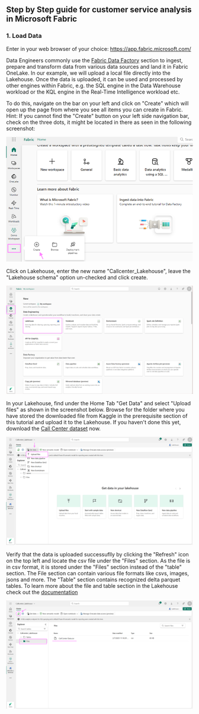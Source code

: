 ## Step by Step guide for customer service analysis in Microsoft Fabric
### 1. Load Data 
Enter in your web browser of your choice: https://app.fabric.microsoft.com/

Data Engineers commonly use the [Fabric Data Factory](https://learn.microsoft.com/en-us/fabric/data-factory/data-factory-overview) section to ingest, prepare and transform data from various data sources and land it in Fabric OneLake. In our example, we will upload a local file directly into the Lakehouse. Once the data is uploaded, it can be used and processed by other engines within Fabric, e.g. the SQL engine in the Data Warehouse workload or the KQL engine in the Real-Time Intelligence workload etc.

To do this, navigate on the bar on your left and click on "Create" which will open up the page from where you see all items you can create in Fabric. Hint: If you cannot find the "Create" button on your left side navigation bar, check on the three dots, it might be located in there as seen in the following screenshot:

![alt_text](media/1CREATEa.png)


Click on Lakehouse, enter the new name "Callcenter_Lakehouse", leave the "Lakehouse schema" option un-checked and click create.
     
![alt text](media/1CREATE.png)



In your Lakehouse, find under the Home Tab "Get Data" and select "Upload files" as shown in the screenshot below. Browse for the folder where you have stored the downloaded file from Kaggle in the prerequisite section of this tutorial and upload it to the Lakehouse. If you haven't done this yet, download the [Call Center dataset](https://fabricaitourdemocologne.blob.core.windows.net/sample/Call%20Center%20Data.csv) now. 
     
![alt text](media/2UPLOAD.png)

Verify that the data is uploaded successuflly by clicking the "Refresh" icon on the top left and locate the csv file under the "Files" section. As the file is in csv format, it is stored under the "Files" section instead of the "table" section. The File section can contain various file formats like csvs, images, jsons and more. The "Table" section contains recognized delta parquet tables. To learn more about the file and table section in the Lakehouse check out the [documentation](https://learn.microsoft.com/en-us/fabric/data-engineering/navigate-lakehouse-explorer#main-view-area) 

![alt_text](media/3CSV.png)
